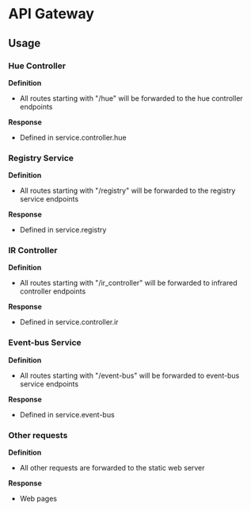 
# API Gateway

## Usage

### Hue Controller
**Definition**

- All routes starting with "/hue" will be forwarded to the hue controller endpoints

**Response**

- Defined in service.controller.hue

### Registry Service
**Definition**

- All routes starting with "/registry" will be forwarded to the registry service endpoints

**Response**

- Defined in service.registry

### IR Controller
**Definition**

- All routes starting with "/ir_controller" will be forwarded to infrared controller endpoints

**Response**

- Defined in service.controller.ir

### Event-bus Service
**Definition**

- All routes starting with "/event-bus" will be forwarded to event-bus service endpoints

**Response**

- Defined in service.event-bus


### Other requests
**Definition**

- All other requests are forwarded to the static web server

**Response**

- Web pages
